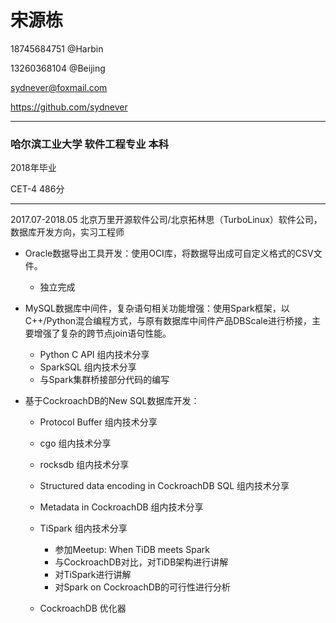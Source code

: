# 宋源栋

18745684751 @Harbin

13260368104 @Beijing

sydnever@foxmail.com

https://github.com/sydnever

---
### 哈尔滨工业大学 软件工程专业 本科

2018年毕业

CET-4 486分

---
2017.07-2018.05 北京万里开源软件公司/北京拓林思（TurboLinux）软件公司，数据库开发方向，实习工程师

* Oracle数据导出工具开发：使用OCI库，将数据导出成可自定义格式的CSV文件。
    * 独立完成
* MySQL数据库中间件，复杂语句相关功能增强：使用Spark框架，以C++/Python混合编程方式，与原有数据库中间件产品DBScale进行桥接，主要增强了复杂的跨节点join语句性能。
    * Python C API 组内技术分享
    * SparkSQL 组内技术分享
    * 与Spark集群桥接部分代码的编写
* 基于CockroachDB的New SQL数据库开发：
    
    * Protocol Buffer 组内技术分享
    * cgo 组内技术分享
    * rocksdb 组内技术分享
    * Structured data encoding in CockroachDB SQL 组内技术分享
    * Metadata in CockroachDB 组内技术分享
    * TiSpark 组内技术分享
        
        * 参加Meetup: When TiDB meets Spark
        * 与CockroachDB对比，对TiDB架构进行讲解
        * 对TiSpark进行讲解
        * 对Spark on CockroachDB的可行性进行分析
    * CockroachDB 优化器
